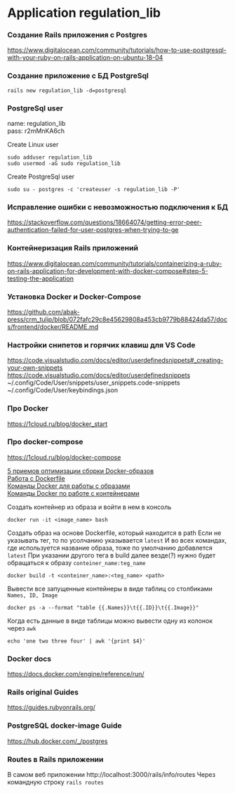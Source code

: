# Application regulation_lib
### Cоздание Rails приложения с Postgres
https://www.digitalocean.com/community/tutorials/how-to-use-postgresql-with-your-ruby-on-rails-application-on-ubuntu-18-04

### Создание приложение с БД PostgreSql
```
rails new regulation_lib -d=postgresql
```

### PostgreSql user
name: regulation_lib  
pass: r2mMnKA6ch

Create Linux user
```
sudo adduser regulation_lib
sudo usermod -aG sudo regulation_lib
```
Create PostgreSql user 
```
sudo su - postgres -c 'createuser -s regulation_lib -P'
```

### Исправление ошибки с невозможностью подключения к БД
https://stackoverflow.com/questions/18664074/getting-error-peer-authentication-failed-for-user-postgres-when-trying-to-ge


### Контейнеризация Rails приложений
https://www.digitalocean.com/community/tutorials/containerizing-a-ruby-on-rails-application-for-development-with-docker-compose#step-5-testing-the-application

### Установка Docker и Docker-Compose
https://github.com/abak-press/crm_tulip/blob/072fafc29c8e45629808a453cb9779b88424da57/docs/frontend/docker/README.md


### Настройки снипетов и горячих клавиш для VS Code
https://code.visualstudio.com/docs/editor/userdefinedsnippets#_creating-your-own-snippets
https://code.visualstudio.com/docs/editor/userdefinedsnippets
~/.config/Code/User/snippets/user_snippets.code-snippets
~/.config/Code/User/keybindings.json

### Про Docker
https://1cloud.ru/blog/docker_start

### Про docker-compose
https://1cloud.ru/blog/docker-compose

[5 приемов оптимизации сборки Docker-образов](https://1cloud.ru/help/docker/5_docker_tricks)  
[Работа с Dockerfile](https://1cloud.ru/help/docker/dockerfile_work)  
[Команды Docker для работы с образами](https://1cloud.ru/help/docker/docker_image_work)  
[Команды Docker по работе с контейнерами](https://1cloud.ru/help/docker/docker_container)  

Создать контейнер из образа и войти в нем в консоль
```
docker run -it <image_name> bash
```
Создать образ на основе Dockerfile, который находится в path
Если не указывать тег, то по усолчанию указывается `latest`
И во всех командах, где используется название образа, тоже по умолчанию добавлется `latest`
При указании другого тега в build далее везде(?) нужно будет обращаться к образу  `conteiner_name:teg_name`
```
docker build -t <conteiner_name>:<teg_name> <path>
```
Вывести все запущенные контейнеры в виде таблиц со столбиками `Names, ID, Image`
```
docker ps -a --format "table {{.Names}}\t{{.ID}}\t{{.Image}}"
```

Когда есть данные в виде таблицы можно вывести одну из колонок через `awk`
```
echo 'one two three four' | awk '{print $4}'
```


### Docker docs
https://docs.docker.com/engine/reference/run/


### Rails original Guides
https://guides.rubyonrails.org/


### PostgreSQL docker-image Guide
https://hub.docker.com/_/postgres


### Routes в Rails приложении
В самом веб приложении
http://localhost:3000/rails/info/routes
Через командную строку
```rails routes```